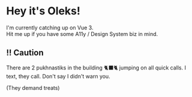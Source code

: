 # Hey it's Oleks!

I'm currently catching up on Vue 3. <br>
Hit me up if you have some A11y / Design System biz in mind.

## ‼ Caution
There are 2 pukhnastiks in the building 🐈‍⬛🐈 jumping on all quick calls.
I text, they call. 
Don't say I didn't warn you.

(They demand treats)

